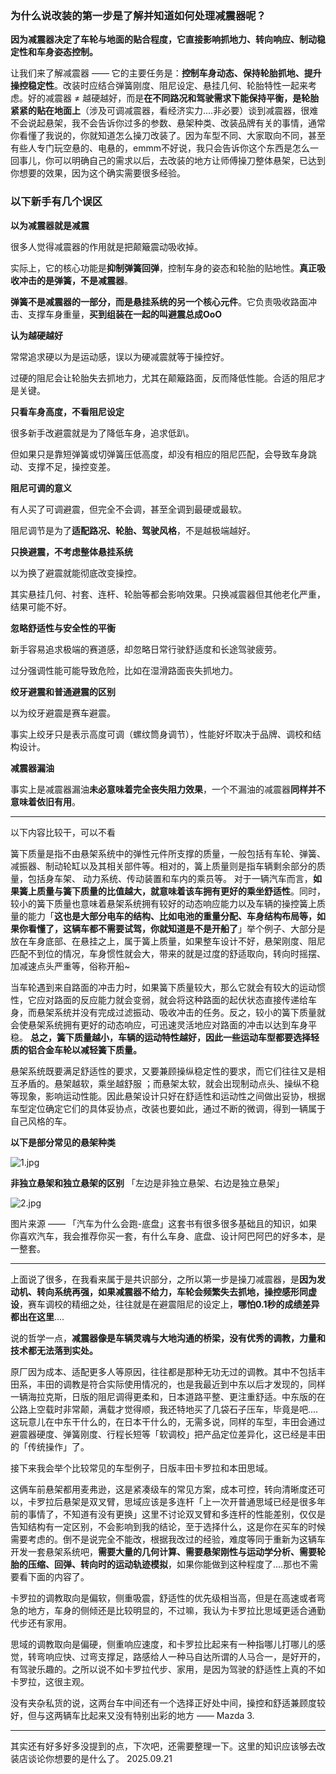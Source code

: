 ### 为什么说改装的第一步是了解并知道如何处理减震器呢？

**因为减震器决定了车轮与地面的贴合程度，它直接影响抓地力、转向响应、制动稳定性和车身姿态控制。**

让我们来了解减震器 —— 它的主要任务是：**控制车身动态、保持轮胎抓地、提升操控稳定性**。改装时应结合弹簧刚度、阻尼设定、悬挂几何、轮胎特性一起来考虑。好的减震器 ≠ 越硬越好，而是**在不同路况和驾驶需求下能保持平衡，是轮胎紧紧的贴在地面上**（涉及可调减震器，看经济实力....非必要）谈到减震器，很难不会说起悬架，我不会告诉你过多的参数、悬架种类、改装品牌有关的事情，通常你看懂了我说的，你就知道怎么操刀改装了。因为车型不同、大家取向不同，甚至有些人专门玩空悬的、电悬的，emmm不好说，我只会告诉你这个东西是怎么一回事儿，你可以明确自己的需求以后，去改装的地方让师傅操刀整体悬架，已达到你想要的效果，因为这个确实需要很多经验。

### 以下新手有几个误区

**以为减震器就是减震**

很多人觉得减震器的作用就是把颠簸震动吸收掉。

实际上，它的核心功能是**抑制弹簧回弹**，控制车身的姿态和轮胎的贴地性。**真正吸收冲击的是弹簧，不是减震器**。

**弹簧不是减震器的一部分，而是悬挂系统的另一个核心元件**。它负责吸收路面冲击、支撑车身重量，**买到组装在一起的叫避震总成OoO**

**认为越硬越好**

常常追求硬以为是运动感，误以为硬减震就等于操控好。

过硬的阻尼会让轮胎失去抓地力，尤其在颠簸路面，反而降低性能。合适的阻尼才是关键。

**只看车身高度，不看阻尼设定**

很多新手改避震就是为了降低车身，追求低趴。

但如果只是靠短弹簧或切弹簧压低高度，却没有相应的阻尼匹配，会导致车身跳动、支撑不足，操控变差。

**阻尼可调的意义**

有人买了可调避震，但完全不会调，甚至全调到最硬或最软。

阻尼调节是为了**适配路况、轮胎、驾驶风格**，不是越极端越好。

**只换避震，不考虑整体悬挂系统**

以为换了避震就能彻底改变操控。

其实悬挂几何、衬套、连杆、轮胎等都会影响效果。只换减震器但其他老化严重，结果可能不好。

**忽略舒适性与安全性的平衡**

新手容易追求极端的赛道感，却忽略日常行驶舒适度和长途驾驶疲劳。

过分强调性能可能导致危险，比如在湿滑路面丧失抓地力。

**绞牙避震和普通避震的区别**

以为绞牙避震是赛车避震。

事实上绞牙只是表示高度可调（螺纹筒身调节），性能好坏取决于品牌、调校和结构设计。

**减震器漏油**

事实上是减震器漏油**未必意味着完全丧失阻力效果**，一个不漏油的减震器**同样并不意味着依旧有用**。

--------------------------

以下内容比较干，可以不看

簧下质量是指不由悬架系统中的弹性元件所支撑的质量，一般包括有车轮、弹簧、减振器、制动轮缸以及其相关部件等。相对的，簧上质量则是指车辆剩余部分的质量，包括身车架、
动力系统、传动装置和车内的乘员等。
对于一辆汽车而言，**如果簧上质量与簧下质量的比值越大，就意味着该车拥有更好的乘坐舒适性**。同时，较小的簧下质量也意味着悬架系统拥有较好的动态响应能力以及车辆的操控簧上质量的能力「**这也是大部分电车的结构、比如电池的重量分配、车身结构布局等，如果你看懂了，这辆车都不需要试驾，你就知道是不是开船了**」举个例子、大部分是放在车身底部、在悬挂之上，属于簧上质量，如果整车设计不好，悬架刚度、阻尼匹配不到位的情况，车身惯性就会大，带来的就是过度的舒适取向，转向时摇摆、加减速点头严重等，俗称开船~

当车轮遇到来自路面的冲击力时，如果簧下质量较大，那么它就会有较大的运动惯性，它应对路面的反应能力就会变弱，就会将这种路面的起伏状态直接传递给车身，而悬架系统并没有完成过滤振动、吸收冲击的任务。反之，较小的簧下质量就会使悬架系统拥有更好的动态响应，可迅速灵活地应对路面的冲击以达到车身平稳。
**总之，簧下质量越小，车辆的运动特性越好，因此一些运动车型都要选择轻质的铝合金车轮以减轻簧下质量。**

悬架系统既要满足舒适性的要求，又要兼顾操纵稳定性的要求，而它们往往又是相互矛盾的。悬架越软，乘坐越舒服 ；而悬架太软，就会出现制动点头、操纵不稳等现象，影响运动性能。因此悬架设计只好在舒适性和运动性之间做出妥协，根据车型定位确定它们的具体妥协点，改装也要如此，通过不断的微调，得到一辆属于自己风格的车。

**以下是部分常见的悬架种类**

![1.jpg](C:\Users\melon\Desktop\1.jpg)

**非独立悬架和独立悬架的区别** 「左边是非独立悬架、右边是独立悬架」

![2.jpg](C:\Users\melon\Desktop\2.jpg)

图片来源 —— 「汽车为什么会跑-底盘」这套书有很多很多基础且的知识，如果你喜欢汽车，我会推荐你买一套，有什么车身、底盘、设计阿巴阿巴的好多本，是一整套。

----------------------

上面说了很多，在我看来属于是共识部分，之所以第一步是操刀减震器，是**因为发动机、转向系统再强，如果减震器不给力，车轮会频繁失去抓地，操控感形同虚设**，赛车调校的精细之处，往往就是在避震阻尼的设定上，**哪怕0.1秒的成绩差异都出在这里**....

说的哲学一点，**减震器像是车辆灵魂与大地沟通的桥梁，没有优秀的调教，力量和技术都无法落到实处。**

原厂因为成本、适配更多人等原因，往往都是那种无功无过的调教。其中不包括丰田系，丰田的调教是符合实际使用情况的，也是我最近到中东以后才发现的，同样一辆海拉克斯，日版的阻尼调得更柔和，日本道路平整、更注重舒适。中东版的在公路上空载时非常颠，满载才觉得顺，我还特地买了几袋石子压车，毕竟是吧....这玩意儿在中东干什么的，在日本干什么的，无需多说，同样的车型，丰田会通过避震器硬度、弹簧刚度、行程长短等「软调校」把产品定位差异化，这已经是丰田的「传统操作」了。

接下来我会举个比较常见的车型例子，日版丰田卡罗拉和本田思域。

这俩车前悬架都用麦弗逊，这是紧凑级车的常见方案，成本可控，转向清晰度还可以，卡罗拉后悬架是双叉臂，思域应该是多连杆「上一次开普通思域已经是很多年前的事情了，不知道有没有更换」这里不讨论双叉臂和多连杆的性能差别，仅仅是告知结构有一定区别，不会影响到我的结论，至于选择什么，这是你在买车的时候需要考虑的。倒不是说完全不能改，根据我改过的经验，难度等同于重新为这辆车开发一套悬架系统吧，**需要大量的几何计算、需要悬架刚性与运动学分析、需要轮胎的压缩、回弹、转向时的运动轨迹模拟**，如果你能做到这种程度了....那也不需要看下面的内容了。

卡罗拉的调教取向是偏软，侧重吸震，舒适性的优先级相当高，但是在高速或者弯急的地方，车身的侧倾还是比较明显的，不过嘛，我认为卡罗拉比思域更适合通勤代步还有家用。

思域的调教取向是偏硬，侧重响应速度，和卡罗拉比起来有一种指哪儿打哪儿的感觉，转弯响应快、过弯支撑足，路感给人一种马自达所谓的人马合一，是好开的，有驾驶乐趣的。之所以说不如卡罗拉代步、家用，是因为驾驶的舒适性上真的不如卡罗拉，这很主观。

没有夹杂私货的说，这两台车中间还有一个选择正好处中间，操控和舒适兼顾度较好，但与这两辆车比起来又没有特别出彩的地方 —— Mazda 3.

----------

其实还有好多好多没提到的点，下次吧，还需要整理一下。这里的知识应该够去改装店谈论你想要的是什么了。 2025.09.21







